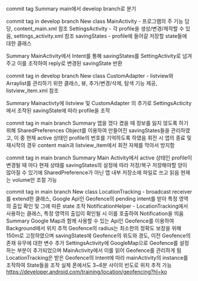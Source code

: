 commit tag <first commit>
  Summary
    main에서 develop branch로 분기


commit tag <saving state intent structure> in develop branch
  New class
    MainActivity - 프로그램의 주 기능 담당, content_main.xml 참조
    SettingsActivity - 각 profile을 생성/변경/제작할 수 있음, settings_activity.xml 참조
    savingStates - profile에 들어갈 저장할 state들에 대한 클래스
  
  Summary
    MainActivity에서 Intent를 통해 savingStates를 SettingActivity로 넘겨주고 이를 조작하여 reply로 변경된 savingState 반환
  
  
commit tag <list view> in develop branch
  New class
    CustomAdapter - listview와 Arraylist<savingStates>를 관리하기 위한 클래스, 뷰, 추가/변경/삭제, 탐색 기능 제공, listview_item.xml 참조
  
  Summary
    Mainactivty에 listview 및 CustomAdapter 의 추가로 SettingsActicity에서 조작된 savingState에 따라 profile을 조작


commit tag <app state saving> in main branch
  Summary
    앱을 껐다 켰을 때 정보를 잃지 않도록 하기 위해 SharedPreferences Object를 이용하여 만들어진 savingStates들을 관리하였고, 
    이 중 현재 active 상태인 profile의 번호를 기억하도록 하였음
    회전 시 앱의 종료 및 재시작의 경우 content main과 listview_item에서 회전 자체를 막아서 방지함
    
    
commit tag <basic activity> in main branch
  Summary
    Main Activity에서 active 상태인 profile이 변경될 때 마다 현재 상태를 savingStates의 설정에 따라 저장/복구
    저장해야할 양이 많아질 수 있기에 SharedPreference가 아닌 앱 내부 저장소에 파일로 쓰고 읽음
    현재는 volume만 조절 가능

commit tag <background location tracking> in main branch
  New class
    LocationTracking - broadcast receiver를 extend한 클래스, Google Api인 Geofence의 pending intent를 받아 특정 영역의 출입 확인 및 그에 따른 state 조작
    NotificationHelper - LocationTracking에서 사용하는 클래스, 특정 영역의 출입이 확인될 시 이를 호출하여 Notification을 띄움
  Summary
    Google Map과 함께 사용할 수 있는 Api인 Geofence를 이용하여 Background에서 위치 추적
    Geofence의 radius는 최소한의 정확도 보장을 위해 150m로 고정하였으며 savingStates에 Geofence의 위도와 경도, 이전 Geofence의 존재 유무에 대한 변수 추가
    SettingsActivity에 GoogleMap으로 Geofence를 설정하는 부분이 추가되었으며 MainActivity에서 이를 읽어 Geofence를 관리하게 됨
    LocationTracking은 받은 Geofence의 Intent에 따라 mainActivity의 instance를 조작하여 State들을 조작
    실제 폰에서도 3~6분 사이의 빈도로 위치 추적 가능
    https://developer.android.com/training/location/geofencing?hl=ko
